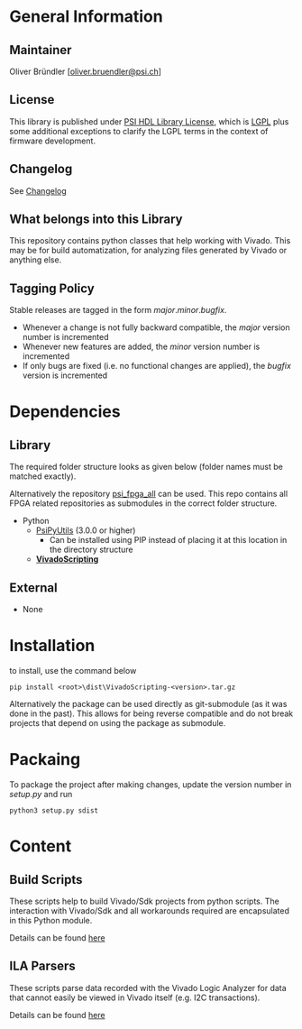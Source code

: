 # General Information

## Maintainer
Oliver Bründler [oliver.bruendler@psi.ch]

## License
This library is published under [PSI HDL Library License](License.txt), which is [LGPL](LGPL2_1.txt) plus some additional exceptions to clarify the LGPL terms in the context of firmware development.

## Changelog
See [Changelog](Changelog.md)

## What belongs into this Library
This repository contains python classes that help working with Vivado. This may be for build automatization, for analyzing files generated by Vivado or anything else.

## Tagging Policy
Stable releases are tagged in the form *major*.*minor*.*bugfix*. 

* Whenever a change is not fully backward compatible, the *major* version number is incremented
* Whenever new features are added, the *minor* version number is incremented
* If only bugs are fixed (i.e. no functional changes are applied), the *bugfix* version is incremented

# Dependencies
## Library
The required folder structure looks as given below (folder names must be matched exactly). 

Alternatively the repository [psi\_fpga\_all](https://github.com/paulscherrerinstitute/psi_fpga_all) can be used. This repo contains all FPGA related repositories as submodules in the correct folder structure.
* Python
  * [PsiPyUtils](https://github.com/paulscherrerinstitute/PsiPyUtils) (3.0.0 or higher)
  	* Can be installed using PIP instead of placing it at this location in the directory structure
  * [**VivadoScripting**](https://github.com/paulscherrerinstitute/VivadoScripting) 

## External
* None

# Installation
to install, use the command below

```
pip install <root>\dist\VivadoScripting-<version>.tar.gz
```

Alternatively the package can be used directly as git-submodule (as it was done in the past). This allows for being reverse compatible and do not break projects that depend on using the package as submodule.

# Packaing
To package the project after making changes, update the version number in *setup.py* and run

```
python3 setup.py sdist
```

# Content

## Build Scripts
These scripts help to build Vivado/Sdk projects from python scripts. The interaction with Vivado/Sdk and all workarounds required are encapsulated in this Python module.

Details can be found [here](BuildScripts/README.md)

## ILA Parsers
These scripts parse data recorded with the Vivado Logic Analyzer for data that cannot easily be viewed in Vivado itself (e.g. I2C transactions).

Details can be found [here](IlaParsers/Readme.md)








 